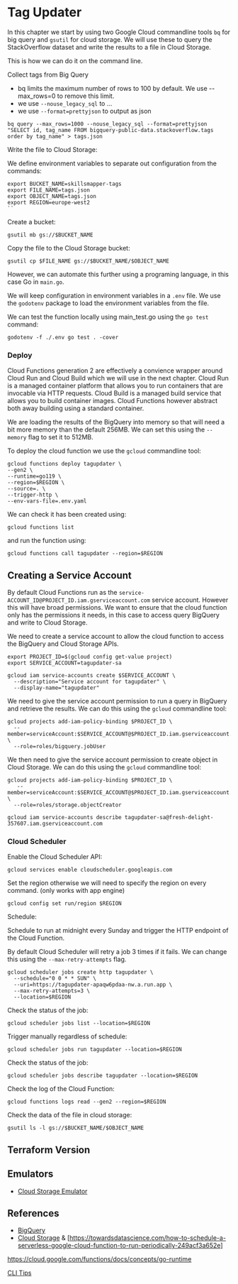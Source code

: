 # Tag Updater

In this chapter we start by using two Google Cloud commandline tools `bq` for big query and `gsutil` for cloud storage. We will use these to query the StackOverflow dataset and write the results to a file in Cloud Storage.

This is how we can do it on the command line.

Collect tags from Big Query

* bq limits the maximum number of rows to 100 by default. We use --max_rows=0 to remove this limit. 
* we use `--nouse_legacy_sql` to ...
* we use `--format=prettyjson` to output as json

```shell
bq query --max_rows=1000 --nouse_legacy_sql --format=prettyjson "SELECT id, tag_name FROM bigquery-public-data.stackoverflow.tags order by tag_name" > tags.json
```

Write the file to Cloud Storage:

We define environment variables to separate out configuration from the commands:
````shell
export BUCKET_NAME=skillsmapper-tags
export FILE_NAME=tags.json
export OBJECT_NAME=tags.json
export REGION=europe-west2
``
````

Create a bucket:

```shell
gsutil mb gs://$BUCKET_NAME
```

Copy the file to the Cloud Storage bucket:

```shell
gsutil cp $FILE_NAME gs://$BUCKET_NAME/$OBJECT_NAME
```

However, we can automate this further using a programing language, in this case   Go in `main.go`.

We will keep configuration in environment variables in a `.env` file. We use the `godotenv` package to load the environment variables from the file.

We can test the function locally using main_test.go using the `go test` command:

```shell
godotenv -f ./.env go test . -cover
```

### Deploy

Cloud Functions generation 2 are effectively a convience wrapper around Cloud Run and Cloud Build which we will use in the next chapter. Cloud Run is a managed container platform that allows you 
to run containers that are invocable via HTTP requests. Cloud Build is a managed build service that allows you to build container images. Cloud Functions however abstract both away building using 
a standard container.

We are loading the results of the BigQuery into memory so that will need a bit more memory than the default 256MB. We can set this using the `--memory` flag to set it to 512MB.

To deploy the cloud function we use the `gcloud` commandline tool:

```shell
gcloud functions deploy tagupdater \
--gen2 \
--runtime=go119 \
--region=$REGION \
--source=. \
--trigger-http \
--env-vars-file=.env.yaml
```

We can check it has been created using:

```shell
gcloud functions list
```

and run the function using:

```shell
gcloud functions call tagupdater --region=$REGION
```

## Creating a Service Account

By default Cloud Functions run as the `service-ACCOUNT_ID@PROJECT_ID.iam.gserviceaccount.com` service account. However this will have broad permissions. We want to ensure that the cloud function 
only has the permissions it needs, in this case to access query BigQuery and write to Cloud Storage.

We need to create a service account to allow the cloud function to access the BigQuery and Cloud Storage APIs.

```shell
export PROJECT_ID=$(gcloud config get-value project)
export SERVICE_ACCOUNT=tagupdater-sa
```

```shell
gcloud iam service-accounts create $SERVICE_ACCOUNT \
  --description="Service account for tagupdater" \
  --display-name="tagupdater"
```

We need to give the service account permission to run a query in BigQuery and retrieve the results. We can do this using the `gcloud` commandline tool:

```shell
gcloud projects add-iam-policy-binding $PROJECT_ID \
  --member=serviceAccount:$SERVICE_ACCOUNT@$PROJECT_ID.iam.gserviceaccount.com \
  --role=roles/bigquery.jobUser
```

We then need to give the service account permission to create object in Cloud Storage. We can do this using the `gcloud` commandline tool:

```shell
gcloud projects add-iam-policy-binding $PROJECT_ID \
   --member=serviceAccount:$SERVICE_ACCOUNT@$PROJECT_ID.iam.gserviceaccount.com \
  --role=roles/storage.objectCreator
```

```shell
gcloud iam service-accounts describe tagupdater-sa@fresh-delight-357607.iam.gserviceaccount.com
```

### Cloud Scheduler

Enable the Cloud Scheduler API:

```shell
gcloud services enable cloudscheduler.googleapis.com
```

Set the region otherwise we will need to specify the region on every command. (only works with app engine)
    
```shell
gcloud config set run/region $REGION
```

Schedule:

Schedule to run at midnight every Sunday and trigger the HTTP endpoint of the Cloud Function.

By default Cloud Scheduler will retry a job 3 times if it fails. We can change this using the `--max-retry-attempts` flag.

```shell
gcloud scheduler jobs create http tagupdater \
  --schedule="0 0 * * SUN" \
  --uri=https://tagupdater-apaqw6pdaa-nw.a.run.app \
  --max-retry-attempts=3 \
  --location=$REGION
```

Check the status of the job:

```shell
gcloud scheduler jobs list --location=$REGION
```

Trigger manually regardless of schedule:

```shell
gcloud scheduler jobs run tagupdater --location=$REGION
```

Check the status of the job:

```shell
gcloud scheduler jobs describe tagupdater --location=$REGION
```

Check the log of the Cloud Function:

```shell    
gcloud functions logs read --gen2 --region=$REGION
```

Check the data of the file in cloud storage:

```shell
gsutil ls -l gs://$BUCKET_NAME/$OBJECT_NAME
```

## Terraform Version



## Emulators

* [Cloud Storage Emulator](https://cloud.google.com/go/docs/reference/cloud.google.com/go/storage/latest)

## References

* [BigQuery](https://cloud.google.com/go/docs/reference/cloud.google.com/go/bigquery/latest)
* [Cloud Storage](https://cloud.google.com/go/docs/reference/cloud.google.com/go/storage/latest)
& [https://towardsdatascience.com/how-to-schedule-a-serverless-google-cloud-function-to-run-periodically-249acf3a652e]

https://cloud.google.com/functions/docs/concepts/go-runtime

[CLI Tips](https://www.youtube.com/watch?v=ezzZ--xt43c&ab_channel=GoogleCloudTech)
